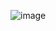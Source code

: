 ![image](https://user-images.githubusercontent.com/63789702/188315515-4ed9c839-06ec-41bc-ad60-4f0e5c543fa5.png)
